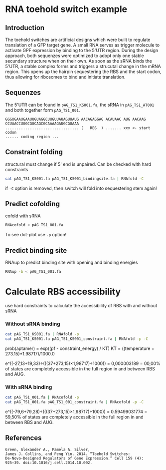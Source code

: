 # RNA toehold switch example


## Introduction
The toehold switches are artificial designs which were built to regulate translation of a GFP target gene.
A small RNA serves as trigger molecule to activate GPF expression by binding to the 5'UTR region.
During the design approach, both sequenzes were optimized to adopt only one stable secundary structure when on their own.
As soon as the sRNA binds the 5'UTR, a stable complex forms and triggers a strucutal change in the mRNA region.
This opens up the hairpin sequestering the RBS and the start codon, thus allowing for ribosomes to bind and initiate translation.

## Sequenzes
The 5'UTR can be found in `pAG_TS1_KS001.fa`, the sRNA in `pAG_TS1_AT001` and both together form `pAG_TS1_001`.

```
GGGUGAAUGAAUUGUAGGCUUGUUAUAGUUAUG AACAGAGGAG ACAUAAC AUG AACAAG
CCUAACCUGGCGGCAGCGCAAAAGAUGCGUAAA
................................. (   RBS  ) ....... xxx <- start codon
...... coding region ...
```

## Constraint folding
structural must change if 5' end is unpaired. Can be checked with hard constraints

```sh
cat pAG_TS1_KS001.fa pAG_TS1_KS001_bindingsite.fa | RNAfold -C
```

if `-C` option is removed, then switch will fold into sequestering stem again!


## Predict cofolding
cofold with sRNA

```sh
RNAcofold < pAG_TS1_001.fa
```

To see dot-plot use `-p` option!

## Predict binding site
RNAup to predict binding site with opening and binding energies
```sh
RNAup -b < pAG_TS1_001.fa
```

# Calculate RBS accessibility
use hard constraints to calculate the accessibility of RBS with and without sRNA


### Without sRNA binding
```sh
cat pAG_TS1_KS001.fa | RNAfold -p
cat pAG_TS1_KS001.fa pAG_TS1_KS001_constraint.fa | RNAfold -p -C
```
prob(aptamer) = exp((pf - constraint_energy) / KT)
KT = ((temperature + 273.15)*1.98717)/1000.0

e^((-27,13+19,33)÷(((37+273,15)×1,98717)÷1000)) = 0,000003189 = 00,00% of states are completely accessible in the full region in and between RBS and AUG.


### With sRNA binding
```sh
cat pAG_TS1_001.fa | RNAcofold -p
cat pAG_TS1_001.fa pAG_TS1_001_constraint.fa | RNAcofold -p -C
```

e^((-79,6+79,28)÷(((37+273,15)×1,98717)÷1000)) = 0.59499031774 = 59,50% of states are completely accessible in the full region in and between RBS and AUG.


## References 
``` 
Green, Alexander A., Pamela A. Silver,
James J. Collins, and Peng Yin. 2014. “Toehold Switches:
De-Novo-Designed Regulators of Gene Expression.” Cell 159 (4):
925–39. doi:10.1016/j.cell.2014.10.002.  
```
